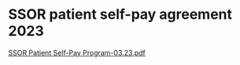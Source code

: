 # SSOR patient self-pay agreement 2023

[SSOR Patient Self-Pay Program-03.23.pdf](SSOR%20patient%20self-pay%20agreement%202023%20475857ffe0104eb2a978534c70543b7c/SSOR_Patient_Self-Pay_Program-03.23.pdf)